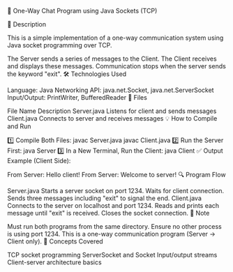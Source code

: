 📄 One-Way Chat Program using Java Sockets (TCP)

📘 Description

This is a simple implementation of a one-way communication system using Java socket programming over TCP.

The Server sends a series of messages to the Client. The Client receives and displays these messages. Communication stops when the server sends the keyword "exit". 🛠️ Technologies Used

Language: Java Networking API: java.net.Socket, java.net.ServerSocket Input/Output: PrintWriter, BufferedReader 📁 Files

File Name Description Server.java Listens for client and sends messages Client.java Connects to server and receives messages 💡 How to Compile and Run

1️⃣ Compile Both Files: javac Server.java javac Client.java 2️⃣ Run the Server First: java Server 3️⃣ In a New Terminal, Run the Client: java Client ✅ Output Example (Client Side):

From Server: Hello client! From Server: Welcome to server! 🔍 Program Flow

Server.java Starts a server socket on port 1234. Waits for client connection. Sends three messages including "exit" to signal the end. Client.java Connects to the server on localhost and port 1234. Reads and prints each message until "exit" is received. Closes the socket connection. 📌 Note

Must run both programs from the same directory. Ensure no other process is using port 1234. This is a one-way communication program (Server → Client only). 🧠 Concepts Covered

TCP socket programming ServerSocket and Socket Input/output streams Client-server architecture basics
